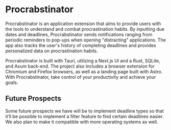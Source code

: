 # Procrabstinator

Procrabstinator is an application extension that aims to provide users with the tools to understand and combat procrastination habits. By inputting due dates and deadlines, Procrabstinator sends notifications ranging from periodic reminders to pop-ups when opening "distracting" applications. The app also tracks the user's history of completing deadlines and provides personalized data on procrastination habits.

Procrabstinator is built with Tauri, utilizing a Next.js UI and a Rust, SQLite, and Axum back-end. The project also includes a browser extension for
Chromium and Firefox browsers, as well as a landing page built with Astro. With Procrabstinator, take control of your productivity and achieve your goals.

## Future Prospects

Some future prospects we have will be to implement deadline types so that it’ll be possible to implement a filter feature to find certain deadlines easier. We also plan to make it compatible with more operating systems as well.